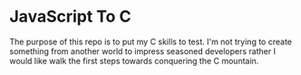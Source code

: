# JavaScript To C

The purpose of this repo is to put my C skills to test. I'm not trying to create
something from another world to impress seasoned developers rather I would like
walk the first steps towards conquering the C mountain.



